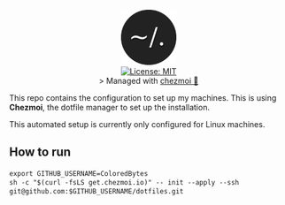 <p align="center">
  <img src=".resources/images/dotfiles.png" alt="Header" width="100" height="100"><br>
  <a href="https://opensource.org/licenses/MIT">
    <img src="https://img.shields.io/badge/License-MIT-yellow.svg" alt="License: MIT"></a><br> 
    > Managed with <a href="https://chezmoi.io">chezmoi 🤖</a>
 
</p>


This repo contains the configuration to set up my machines. This is using **Chezmoi**, the dotfile manager to set up the installation.

This automated setup is currently only configured for Linux machines.

## How to run

```shell
export GITHUB_USERNAME=ColoredBytes
sh -c "$(curl -fsLS get.chezmoi.io)" -- init --apply --ssh git@github.com:$GITHUB_USERNAME/dotfiles.git
```
